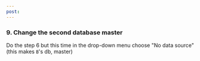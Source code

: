 ```yaml
---
post: 
---
```


### 9. Change the second database master

Do the step 6 but this time in the drop-down menu choose "No data source" (this makes `B`'s db, master)

